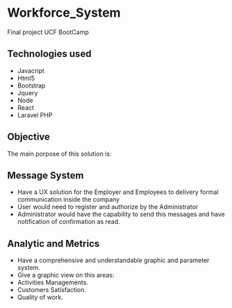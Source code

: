 # Workforce_System
Final project UCF BootCamp 

## Technologies used

* Javacript
* Html5
* Bootstrap
* Jquery
* Node
* React
* Laravel PHP

## Objective
The main porpose of this solution is:

## Message System
* Have a UX solution for the Employer and Employees to delivery formal communication
inside the company
* User would need to register and authorize by the Administrator
* Administrator would have the capability to send this messages and have notification of confirmation as read.
## Analytic and Metrics
* Have a comprehensive and understandable graphic and parameter system.
* Give a graphic view on this areas:
* Activities Managements.
* Customers Satisfaction.
* Quality of work.



